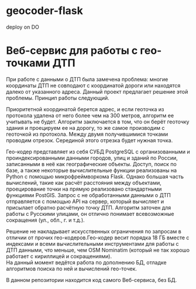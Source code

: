 # geocoder-flask
deploy on DO

# Веб-сервис для работы с гео-точками ДТП

При работе с данными о ДТП была замечена проблема: многие координаты ДТП не совподают с координатой дороги или находятся далеко от указанного адреса. Данный проект предлагает решение этой проблемы. Принцип работы следующий. 

Приоритетной координатой берется адрес, и если геоточка из протокола удалена от него более чем на 300 метров, алгоритм ее учитывать не будет. Алгоритм заключается в том, что он берёт геоточку здания и проецируем ее на дорогу, то же самое производим с геоточкой из протокола. Между двумя получившимися точками проводим отрезок. Серединой этого отрезка будет нужная точка. 

Гео-кодер представляет из себя СУБД PostgreSQL с организованными и проиндексированными данными городов, улиц и зданий по России, записанными в неё как географические объекты. Доступ, поиск по базе, а также некоторые вычислительные функции реализованы на Python с помощью микрофреймворкома Flask. Однако большая часть вычислений, такие как расчёт расстояния между объектами, проецирование точки на прямую реализовано стандартными функциями PostGIS. Запрос с не обработанными данными о ДТП отправляется с помощью API на сервер, который вычисляет и присылает обратно расчётную точку ДТП. Алгоритм заточен для работы с Русскими улицами, он отлично понимает всевозможные сокращения (ул., обл., г. и т.д.).  

Решение не накладывает искусственных ограничения по запросам в отличии от прочих гео-кодеров.Гео-кодер весит порядка 18 ГБ вместе с индексами и всеми вычислительными инструментами для работы с ДТП данными, что меньше, чем OSM Nominatim (который не так хорошо работает с кириллицей и сокращениями).  
На данный момент ведётся работа по дополнению БД, отладке алгоритмов поиска по ней и вычислений гео-точек.


В данном репозитории находится код самого Веб-сервиса, без БД. 
